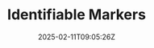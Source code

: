 ---
weight: 999
title: "Identifiable Markers"
description: ""
icon: "article"
date: "2025-02-11T09:05:26Z"
lastmod: "2025-02-11T09:05:26Z"
draft: true
toc: true
---